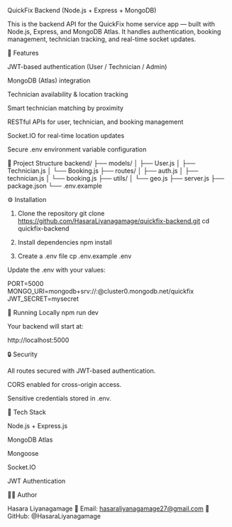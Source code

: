 QuickFix Backend (Node.js + Express + MongoDB)

This is the backend API for the QuickFix home service app — built with Node.js, Express, and MongoDB Atlas.
It handles authentication, booking management, technician tracking, and real-time socket updates.

🚀 Features

JWT-based authentication (User / Technician / Admin)

MongoDB (Atlas) integration

Technician availability & location tracking

Smart technician matching by proximity

RESTful APIs for user, technician, and booking management

Socket.IO for real-time location updates

Secure .env environment variable configuration

🧱 Project Structure
backend/
├── models/
│   ├── User.js
│   ├── Technician.js
│   └── Booking.js
├── routes/
│   ├── auth.js
│   ├── technician.js
│   └── booking.js
├── utils/
│   └── geo.js
├── server.js
├── package.json
└── .env.example

⚙️ Installation
1. Clone the repository
git clone https://github.com/HasaraLiyanagamage/quickfix-backend.git
cd quickfix-backend

2. Install dependencies
npm install

3. Create a .env file
cp .env.example .env


Update the .env with your values:

PORT=5000
MONGO_URI=mongodb+srv://<username>:<password>@cluster0.mongodb.net/quickfix
JWT_SECRET=mysecret

🧩 Running Locally
npm run dev


Your backend will start at:

http://localhost:5000


🔒 Security

All routes secured with JWT-based authentication.

CORS enabled for cross-origin access.

Sensitive credentials stored in .env.

🧰 Tech Stack

Node.js + Express.js

MongoDB Atlas

Mongoose

Socket.IO

JWT Authentication

👨‍💻 Author

Hasara Liyanagamage
📧 Email: hasaraliyanagamage27@gmail.com
🔗 GitHub: @HasaraLiyanagamage
